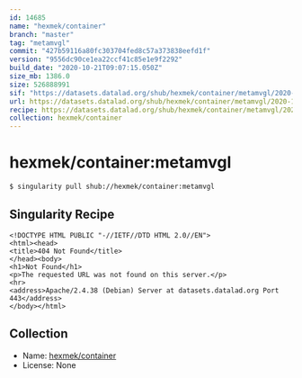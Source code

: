 ```yaml
---
id: 14685
name: "hexmek/container"
branch: "master"
tag: "metamvgl"
commit: "427b59116a80fc303704fed8c57a373838eefd1f"
version: "9556dc90ce1ea22ccf41c85e1e9f2292"
build_date: "2020-10-21T09:07:15.050Z"
size_mb: 1386.0
size: 526888991
sif: "https://datasets.datalad.org/shub/hexmek/container/metamvgl/2020-10-21-427b5911-9556dc90/9556dc90ce1ea22ccf41c85e1e9f2292.sif"
url: https://datasets.datalad.org/shub/hexmek/container/metamvgl/2020-10-21-427b5911-9556dc90/
recipe: https://datasets.datalad.org/shub/hexmek/container/metamvgl/2020-10-21-427b5911-9556dc90/Singularity
collection: hexmek/container
---
```


# hexmek/container:metamvgl

```bash
$ singularity pull shub://hexmek/container:metamvgl
```

## Singularity Recipe

```singularity
<!DOCTYPE HTML PUBLIC "-//IETF//DTD HTML 2.0//EN">
<html><head>
<title>404 Not Found</title>
</head><body>
<h1>Not Found</h1>
<p>The requested URL was not found on this server.</p>
<hr>
<address>Apache/2.4.38 (Debian) Server at datasets.datalad.org Port 443</address>
</body></html>
```

## Collection

 - Name: [hexmek/container](https://github.com/hexmek/container)
 - License: None

